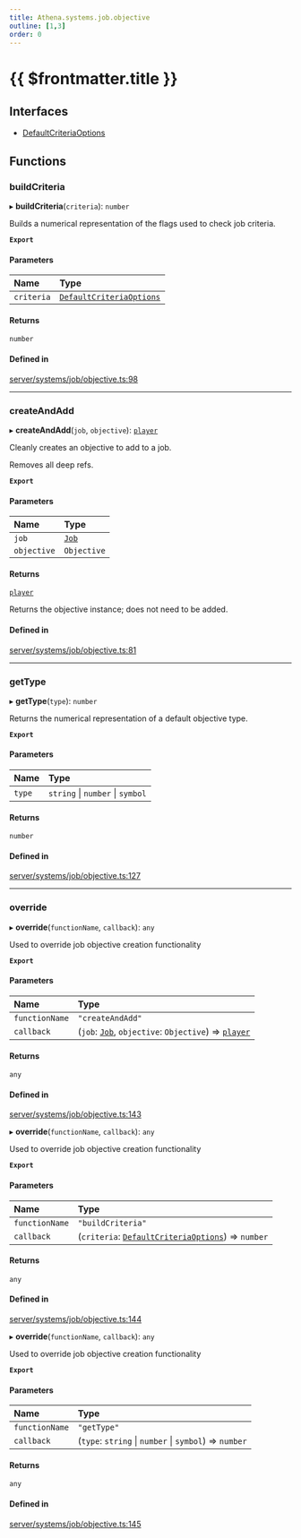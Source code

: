 ```yaml
---
title: Athena.systems.job.objective
outline: [1,3]
order: 0
---
```


# {{ $frontmatter.title }}


## Interfaces

- [DefaultCriteriaOptions](../interfaces/server_systems_job_objective_DefaultCriteriaOptions.md)

## Functions

### buildCriteria

▸ **buildCriteria**(`criteria`): `number`

Builds a numerical representation of the flags used to check job criteria.

**`Export`**

#### Parameters

| Name | Type |
| :------ | :------ |
| `criteria` | [`DefaultCriteriaOptions`](../interfaces/server_systems_job_objective_DefaultCriteriaOptions.md) |

#### Returns

`number`

#### Defined in

[server/systems/job/objective.ts:98](https://github.com/Stuyk/altv-athena/blob/ae8402672/src/core/server/systems/job/objective.ts#L98)

___

### createAndAdd

▸ **createAndAdd**(`job`, `objective`): [`player`](server_config.md#player)

Cleanly creates an objective to add to a job.

Removes all deep refs.

**`Export`**

#### Parameters

| Name | Type |
| :------ | :------ |
| `job` | [`Job`](../classes/server_systems_job_system_Job.md) |
| `objective` | `Objective` |

#### Returns

[`player`](server_config.md#player)

Returns the objective instance; does not need to be added.

#### Defined in

[server/systems/job/objective.ts:81](https://github.com/Stuyk/altv-athena/blob/ae8402672/src/core/server/systems/job/objective.ts#L81)

___

### getType

▸ **getType**(`type`): `number`

Returns the numerical representation of a default objective type.

**`Export`**

#### Parameters

| Name | Type |
| :------ | :------ |
| `type` | `string` \| `number` \| `symbol` |

#### Returns

`number`

#### Defined in

[server/systems/job/objective.ts:127](https://github.com/Stuyk/altv-athena/blob/ae8402672/src/core/server/systems/job/objective.ts#L127)

___

### override

▸ **override**(`functionName`, `callback`): `any`

Used to override job objective creation functionality

**`Export`**

#### Parameters

| Name | Type |
| :------ | :------ |
| `functionName` | ``"createAndAdd"`` |
| `callback` | (`job`: [`Job`](../classes/server_systems_job_system_Job.md), `objective`: `Objective`) => [`player`](server_config.md#player) |

#### Returns

`any`

#### Defined in

[server/systems/job/objective.ts:143](https://github.com/Stuyk/altv-athena/blob/ae8402672/src/core/server/systems/job/objective.ts#L143)

▸ **override**(`functionName`, `callback`): `any`

Used to override job objective creation functionality

**`Export`**

#### Parameters

| Name | Type |
| :------ | :------ |
| `functionName` | ``"buildCriteria"`` |
| `callback` | (`criteria`: [`DefaultCriteriaOptions`](../interfaces/server_systems_job_objective_DefaultCriteriaOptions.md)) => `number` |

#### Returns

`any`

#### Defined in

[server/systems/job/objective.ts:144](https://github.com/Stuyk/altv-athena/blob/ae8402672/src/core/server/systems/job/objective.ts#L144)

▸ **override**(`functionName`, `callback`): `any`

Used to override job objective creation functionality

**`Export`**

#### Parameters

| Name | Type |
| :------ | :------ |
| `functionName` | ``"getType"`` |
| `callback` | (`type`: `string` \| `number` \| `symbol`) => `number` |

#### Returns

`any`

#### Defined in

[server/systems/job/objective.ts:145](https://github.com/Stuyk/altv-athena/blob/ae8402672/src/core/server/systems/job/objective.ts#L145)

